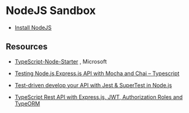 # NodeJS  Sandbox

* [Install NodeJS](./install-nodejs.md)



## Resources

* [TypeScript-Node-Starter](https://github.com/microsoft/TypeScript-Node-Starter/tree/master/src) , Microsoft
* [Testing Node.js,Express.js API with Mocha and Chai – Typescript](https://truetocode.com/testing-node-jsexpress-js-api-with-mocha-and-chai-typescript/)

* [Test-driven develop your API with Jest & SuperTest in Node.js](https://itnext.io/test-driven-develop-your-api-with-jest-supertest-in-node-js-7e1c6489b0a6)

* [TypeScript Rest API with Express.js, JWT, Authorization Roles and TypeORM](https://medium.com/javascript-in-plain-english/creating-a-rest-api-with-jwt-authentication-and-role-based-authorization-using-typescript-fbfa3cab22a4)

